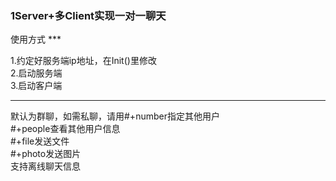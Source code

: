<h3>1Server+多Client实现一对一聊天</h3>
使用方式
***

1.约定好服务端ip地址，在Init()里修改  
2.启动服务端  
3.启动客户端  
***

默认为群聊，如需私聊，请用#+number指定其他用户  
#+people查看其他用户信息  
#+file发送文件  
#+photo发送图片  
支持离线聊天信息  
